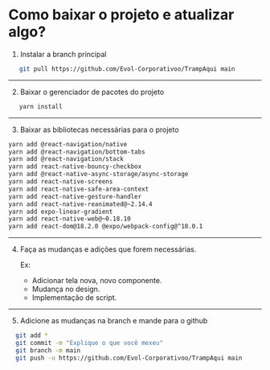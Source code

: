 # Como baixar o projeto e atualizar algo?

1. Instalar a branch principal
 ```sh
    git pull https://github.com/Evol-Corporativoo/TrampAqui main
```
---
2. Baixar o gerenciador de pacotes do projeto
 ```sh
    yarn install
 ```
---
3. Baixar as bibliotecas necessárias para o projeto
```sh
yarn add @react-navigation/native
yarn add @react-navigation/bottom-tabs
yarn add @react-navigation/stack
yarn add react-native-bouncy-checkbox
yarn add @react-native-async-storage/async-storage
yarn add react-native-screens 
yarn add react-native-safe-area-context
yarn add react-native-gesture-handler 
yarn add react-native-reanimated@~2.14.4
yarn add expo-linear-gradient 
yarn add react-native-web@~0.18.10
yarn add react-dom@18.2.0 @expo/webpack-config@^18.0.1
```
---

4. Faça as mudanças e adições que forem necessárias.

    Ex:
    - Adicionar tela nova, novo componente.
    - Mudança no design.
    - Implementação de script.

---

5. Adicione as mudanças na branch e mande para o github

  ```sh
    git add *    
    git commit -m "Explique o que você mexeu"
    git branch -m main
    git push -u https://github.com/Evol-Corporativoo/TrampAqui main
  ```
